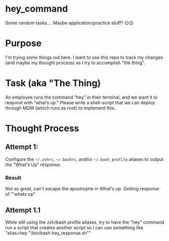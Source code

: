 # hey_command
Some random tasks.... Maybe application/practice stuff? :wink::wink:

# Purpose
I'm trying some things out here. I want to use this repo to track my changes (and maybe my thought process) as I try to accomplish "the thing".

# Task (aka "The Thing)

An employee runs the command “hey” in their terminal, and we want it to respond with “what’s up." Please write a shell-script that we can deploy through MDM (which runs as root) to implement this.


# Thought Process

## Attempt 1:
Configure the `~/.zshrc`, `~/.bashrc`, and/or `~/.bash_profile` aliases to output the "What's Up" response.
### Result
Not so great, can't escape the apostrophe in What's up. Getting response of "'whats up\"

## Attempt 1.1
While still using the zsh/bash profile aliases, try to have the "hey" command run a script that creates another script so I can use something like "alias=hey "/bin/bash hey_response.sh""


